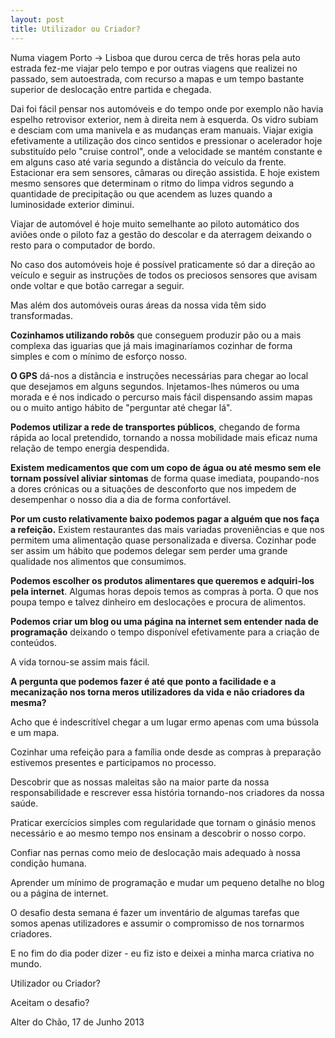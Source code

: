 ```yaml
---
layout: post
title: Utilizador ou Criador?
---
```

Numa viagem Porto -> Lisboa que durou cerca de três horas pela auto estrada fez-me viajar pelo tempo e por outras viagens que realizei no passado, sem autoestrada, com recurso a mapas e um tempo bastante superior de deslocação entre partida e chegada. 

Dai foi fácil pensar nos automóveis e do tempo onde por exemplo não havia espelho retrovisor exterior, nem à direita nem à esquerda. Os vidro subiam e desciam com uma manivela e as mudanças eram manuais. Viajar exigia efetivamente a utilização dos cinco sentidos e pressionar o acelerador hoje substituído pelo "cruise control", onde a velocidade se mantém constante e em alguns caso até varia segundo a distância do veículo da frente. Estacionar era sem sensores, câmaras ou direção assistida. E hoje existem mesmo sensores que determinam o ritmo do limpa vidros segundo a quantidade de precipitação ou que acendem as luzes quando a luminosidade exterior diminui. 

Viajar de automóvel é hoje muito semelhante ao piloto automático dos aviões onde o piloto faz a gestão do descolar e da aterragem deixando o resto para o computador de bordo. 

No caso dos automóveis hoje é possível praticamente só dar a direção ao veículo e seguir as instruções de todos os preciosos sensores que avisam onde voltar e que botão carregar a seguir. 

Mas além dos automóveis ouras áreas da nossa vida têm sido transformadas. 

**Cozinhamos utilizando robôs** que conseguem produzir pão ou a mais complexa das iguarias que já mais imaginaríamos cozinhar de forma simples e com o mínimo de esforço nosso.

**O GPS** dá-nos a distância e instruções necessárias para chegar ao local que desejamos em alguns segundos. Injetamos-lhes números ou uma morada e é nos indicado o percurso mais fácil dispensando assim mapas ou o muito antigo hábito de "perguntar até chegar lá".

**Podemos utilizar a rede de transportes públicos**, chegando de forma rápida ao local pretendido, tornando a nossa mobilidade mais eficaz numa relação de tempo energia despendida. 

**Existem medicamentos que com um copo de água ou até mesmo sem ele tornam possível aliviar sintomas** de forma quase imediata, poupando-nos a dores crónicas ou a situações de desconforto que nos impedem de desempenhar o nosso dia a dia de forma confortável. 

**Por um custo relativamente baixo podemos pagar a alguém que nos faça a refeição.** Existem restaurantes das mais variadas proveniências e que nos permitem uma alimentação quase personalizada e diversa. Cozinhar pode ser assim um hábito que podemos delegar sem perder uma grande qualidade nos alimentos que consumimos. 

**Podemos escolher os produtos alimentares que queremos e adquiri-los pela internet**. Algumas horas depois temos as compras à porta. O que nos poupa tempo e talvez dinheiro em deslocações e procura de alimentos. 

**Podemos criar um blog ou uma página na internet sem entender nada de programação** deixando o tempo disponível efetivamente para a criação de conteúdos. 

A vida tornou-se assim mais fácil. 

**A pergunta que podemos fazer é até que ponto a facilidade e a mecanização nos torna meros utilizadores da vida e não criadores da mesma?**

Acho que é indescritível chegar a um lugar ermo apenas com uma bússola e um mapa. 

Cozinhar uma refeição para a família onde desde as compras à preparação estivemos presentes e participamos no processo.

Descobrir que as nossas maleitas são na maior parte da nossa responsabilidade e rescrever essa história tornando-nos criadores da nossa saúde. 

Praticar exercícios simples com regularidade que tornam o ginásio menos necessário e ao mesmo tempo nos ensinam a descobrir o nosso corpo. 

Confiar nas pernas como meio de deslocação mais adequado à nossa condição humana. 

Aprender um mínimo de programação e mudar um pequeno detalhe no blog ou a página de internet. 

O desafio desta semana é fazer um inventário de algumas tarefas que somos apenas utilizadores e assumir o compromisso de nos tornarmos criadores. 

E no fim do dia poder dizer - eu fiz isto e deixei a minha marca criativa no mundo.  

Utilizador ou Criador?

Aceitam o desafio? 

Alter do Chão, 17 de Junho 2013